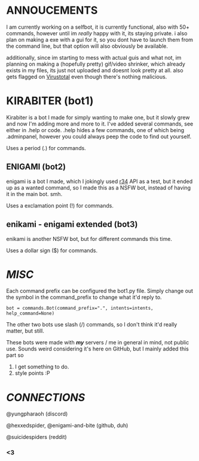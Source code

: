 # ANNOUCEMENTS

I am currently working on a selfbot, it is currently functional, also with 50+ commands, however until im *really* happy with it, its staying private. i also plan on making a exe with a gui for it, so you dont have to launch them from the command line, but that option will also obviously be available.

additionally, since im starting to mess with actual guis and what not, im planning on making a (hopefully pretty) gif/video shrinker, which already exists in my files, its just not uploaded and doesnt look pretty at all. also gets flagged on [Virustotal](https://www.virustotal.com/gui/file/02d1e5eff743408df5c0f54a474412be8b8de3f01e7363384027fc595874631e) even though there's nothing malicious.

# KIRABITER (bot1)

Kirabiter is a bot I made for simply wanting to make one, but it slowly grew and now I'm adding more and more to it. I've added several commands, see either in .help or code. .help hides a few commands, one of which being .adminpanel, however you could always peep the code to find out yourself.

Uses a period (.) for commands.

## ENIGAMI (bot2)

enigami is a bot I made, which I jokingly used [r34](rule34.xxx) API as a test, but it ended up as a wanted command, so I made this as a NSFW bot, instead of having it in the main bot. smh.

Uses a exclamation point (!) for commands.

## enikami - enigami extended (bot3)

enikami is another NSFW bot, but for different commands this time.

Uses a dollar sign ($) for commands.

# _MISC_

Each command prefix can be configured the bot1.py file.
Simply change out the symbol in the command_prefix to change what it'd reply to.


```bot = commands.Bot(command_prefix=".", intents=intents, help_command=None)```

The other two bots use slash (/) commands, so I don't think it'd really matter, but still.

These bots were made with ***my*** servers / me in general in mind, not public use. Sounds weird considering it's here on GitHub, but I mainly added this part so
1. I get something to do.
2. style points :P

# _CONNECTIONS_

@yungpharaoh (discord)

@hexxedspider, @enigami-and-bite (github, duh)

@suicidespiders (reddit)

### <3
